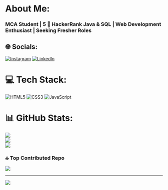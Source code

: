 #  About Me:
<h3>MCA Student | 5 🌟 HackerRank Java & SQL | Web Development Enthusiast | Seeking Fresher Roles<h3>


## 🌐 Socials:
[![Instagram](https://img.shields.io/badge/Instagram-%23E4405F.svg?logo=Instagram&logoColor=white)](https://instagram.com/_.rushat._) [![LinkedIn](https://img.shields.io/badge/LinkedIn-%230077B5.svg?logo=linkedin&logoColor=white)](https://linkedin.com/in/rushat-sharma) 

# 💻 Tech Stack:
![HTML5](https://img.shields.io/badge/html5-%23E34F26.svg?style=flat&logo=html5&logoColor=white) ![CSS3](https://img.shields.io/badge/css3-%231572B6.svg?style=flat&logo=css3&logoColor=white) ![JavaScript](https://img.shields.io/badge/javascript-%23323330.svg?style=flat&logo=javascript&logoColor=%23F7DF1E)
# 📊 GitHub Stats:
![](https://github-readme-stats.vercel.app/api?username=RushatSharma&theme=github_dark&hide_border=false&include_all_commits=false&count_private=false)<br/>
![](https://github-readme-streak-stats.herokuapp.com/?user=RushatSharma&theme=github_dark&hide_border=false)<br/>
![](https://github-readme-stats.vercel.app/api/top-langs/?username=RushatSharma&theme=github_dark&hide_border=false&include_all_commits=false&count_private=false&layout=compact)

### 🔝 Top Contributed Repo
![](https://github-contributor-stats.vercel.app/api?username=RushatSharma&limit=5&theme=github_dark&combine_all_yearly_contributions=true)

---
[![](https://visitcount.itsvg.in/api?id=RushatSharma&icon=0&color=6)](https://visitcount.itsvg.in)

<!-- Proudly created with GPRM ( https://gprm.itsvg.in ) -->
